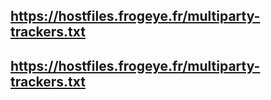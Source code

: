 ## https://hostfiles.frogeye.fr/multiparty-trackers.txt
## https://hostfiles.frogeye.fr/multiparty-trackers.txt
